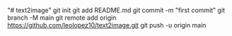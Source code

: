 "# text2image"  git init git add README.md git commit -m "first commit" git branch -M main git remote add origin https://github.com/leolopez10/text2image.git git push -u origin main
